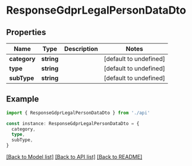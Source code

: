 # ResponseGdprLegalPersonDataDto

## Properties

| Name         | Type       | Description | Notes                  |
| ------------ | ---------- | ----------- | ---------------------- |
| **category** | **string** |             | [default to undefined] |
| **type**     | **string** |             | [default to undefined] |
| **subType**  | **string** |             | [default to undefined] |

## Example

```typescript
import { ResponseGdprLegalPersonDataDto } from './api'

const instance: ResponseGdprLegalPersonDataDto = {
  category,
  type,
  subType,
}
```

[[Back to Model list]](../README.md#documentation-for-models) [[Back to API list]](../README.md#documentation-for-api-endpoints) [[Back to README]](../README.md)

